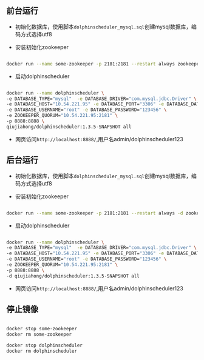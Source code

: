 

## 前台运行 


* 初始化数据库，使用脚本``dolphinscheduler_mysql.sql``创建mysql数据库，编码方式选择utf8

* 安装初始化zookeeper

```bash 

docker run --name some-zookeeper -p 2181:2181 --restart always zookeeper:3.6.2

```


* 启动dolphinscheduler

```bash 

docker run --name dolphinscheduler \
-e DATABASE_TYPE="mysql"  -e DATABASE_DRIVER="com.mysql.jdbc.Driver" \
-e DATABASE_HOST="10.54.221.95" -e DATABASE_PORT="3306" -e DATABASE_DATABASE="ds" \
-e DATABASE_USERNAME="root" -e DATABASE_PASSWORD="123456" \
-e ZOOKEEPER_QUORUM="10.54.221.95:2181" \
-p 8888:8888 \
qiujiahong/dolphinscheduler:1.3.5-SNAPSHOT all

```

* 网页访问``http://localhost:8888/``,用户名admin/dolphinscheduler123




## 后台运行



* 初始化数据库，使用脚本``dolphinscheduler_mysql.sql``创建mysql数据库，编码方式选择utf8

* 安装初始化zookeeper

```bash 

docker run --name some-zookeeper -p 2181:2181 --restart always -d zookeeper:3.6.2

```


* 启动dolphinscheduler

```bash 

docker run --name dolphinscheduler \
-e DATABASE_TYPE="mysql"  -e DATABASE_DRIVER="com.mysql.jdbc.Driver" \
-e DATABASE_HOST="10.54.221.95" -e DATABASE_PORT="3306" -e DATABASE_DATABASE="ds" \
-e DATABASE_USERNAME="root" -e DATABASE_PASSWORD="123456" \
-e ZOOKEEPER_QUORUM="10.54.221.95:2181" \
-p 8888:8888 \
-d qiujiahong/dolphinscheduler:1.3.5-SNAPSHOT all

```

* 网页访问``http://localhost:8888/``,用户名admin/dolphinscheduler123


<!-- 
```bash 

# docker run --name some-zookeeper --restart always -d zookeepers
docker run --name some-zookeeper -p 2181:2181 --restart always -d zookeeper:3.6.2s


docker run -dit --name dolphinscheduler \
-e DATABASE_TYPE="mysql"  -e DATABASE_DRIVER="com.mysql.jdbc.Driver" \
-e DATABASE_HOST="127.0.0.1" -e DATABASE_PORT="3306" -e DATABASE_DATABASE="ds" \
-e DATABASE_USERNAME="root" -e DATABASE_PASSWORD="123456" \
-p 8888:8888 \
qiujiahong/dolphinscheduler:1.3.4 all

``` -->




## 停止镜像

```bash 

docker stop some-zookeeper
docker rm some-zookeeper

docker stop dolphinscheduler
docker rm dolphinscheduler 


```